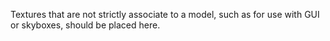 Textures that are not strictly associate to a model, such as for use with GUI or
skyboxes, should be placed here.
